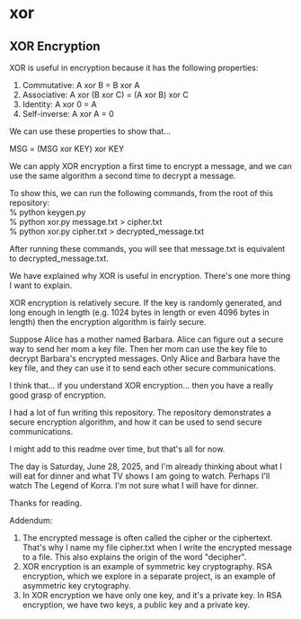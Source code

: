 # xor

## XOR Encryption
XOR is useful in encryption because it has the following properties:
1. Commutative: A xor B = B xor A
2. Associative: A xor (B xor C) = (A xor B) xor C
3. Identity: A xor 0 = A
4. Self-inverse: A xor A = 0

We can use these properties to show that...

MSG = (MSG xor KEY) xor KEY

We can apply XOR encryption a first time to encrypt a message, and we can use the same algorithm a second time to decrypt a message.

To show this, we can run the following commands, from the root of this repository:\
% python keygen.py\
% python xor.py message.txt > cipher.txt\
% python xor.py cipher.txt > decrypted_message.txt

After running these commands, you will see that message.txt is equivalent to decrypted_message.txt.

We have explained why XOR is useful in encryption. There's one more thing I want to explain.

XOR encryption is relatively secure. If the key is randomly generated, and long enough in length (e.g. 1024 bytes in length or even 4096 bytes in length) then the encryption algorithm is fairly secure.

Suppose Alice has a mother named Barbara. Alice can figure out a secure way to send her mom a key file. Then her mom can use the key file to decrypt Barbara's encrypted messages. Only Alice and Barbara have the key file, and they can use it to send each other secure communications.

I think that... if you understand XOR encryption... then you have a really good grasp of encryption.

I had a lot of fun writing this repository. The repository demonstrates a secure encryption algorithm, and how it can be used to send secure communications.

I might add to this readme over time, but that's all for now.

The day is Saturday, June 28, 2025, and I'm already thinking about what I will eat for dinner and what TV shows I am going to watch. Perhaps I'll watch The Legend of Korra. I'm not sure what I will have for dinner.

Thanks for reading.

Addendum:
1. The encrypted message is often called the cipher or the ciphertext. That's why I name my file cipher.txt when I write the encrypted message to a file. This also explains the origin of the word "decipher".
2. XOR encryption is an example of symmetric key cryptography. RSA encryption, which we explore in a separate project, is an example of asymmetric key crytography.
3. In XOR encryption we have only one key, and it's a private key. In RSA encryption, we have two keys, a public key and a private key.
